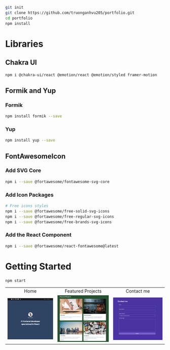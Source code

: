 ```bash
git init
git clone https://github.com/truonganhvu205/portfolio.git
cd portfolio
npm install
```

# Libraries
## Chakra UI
```bash
npm i @chakra-ui/react @emotion/react @emotion/styled framer-motion
```

## Formik and Yup
### Formik
```bash
npm install formik --save
```

### Yup
```bash
npm install yup --save
```

## FontAwesomeIcon
### Add SVG Core
```bash
npm i --save @fortawesome/fontawesome-svg-core
```

### Add Icon Packages
```bash
# Free icons styles
npm i --save @fortawesome/free-solid-svg-icons
npm i --save @fortawesome/free-regular-svg-icons
npm i --save @fortawesome/free-brands-svg-icons
```

### Add the React Component
```bash
npm i --save @fortawesome/react-fontawesome@latest
```

# Getting Started
```bash
npm start
```

<table align='center'>
  <tr align='center'>
    <td>Home</td>
    <td>Featured Projects</td>
    <td>Contact me</td>
  </tr>
  <tr align='center'>
    <td>
      <img src='https://github.com/truonganhvu205/portfolio/blob/main/portfolio-react-chakra-ui-formik-yup-truong-anh-vu-10-26-2023/portfolio-react-chakra-ui-formik-yup-truong-anh-vu-10-26-2023-pic-1.png' />
    </td>
    <td>
      <img src='https://github.com/truonganhvu205/portfolio/blob/main/portfolio-react-chakra-ui-formik-yup-truong-anh-vu-10-26-2023/portfolio-react-chakra-ui-formik-yup-truong-anh-vu-10-26-2023-pic-2.png' />
    </td>
    <td>
      <img src='https://github.com/truonganhvu205/portfolio/blob/main/portfolio-react-chakra-ui-formik-yup-truong-anh-vu-10-26-2023/portfolio-react-chakra-ui-formik-yup-truong-anh-vu-10-26-2023-pic-3.png' />
    </td>
  </tr>
 </table>
 
